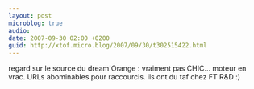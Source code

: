 ```yaml
---
layout: post
microblog: true
audio: 
date: 2007-09-30 02:00 +0200
guid: http://xtof.micro.blog/2007/09/30/t302515422.html
---
```

regard sur le source du dream'Orange : vraiment pas CHIC... moteur en vrac. URLs abominables pour raccourcis. ils ont du taf chez FT R&amp;D :)
